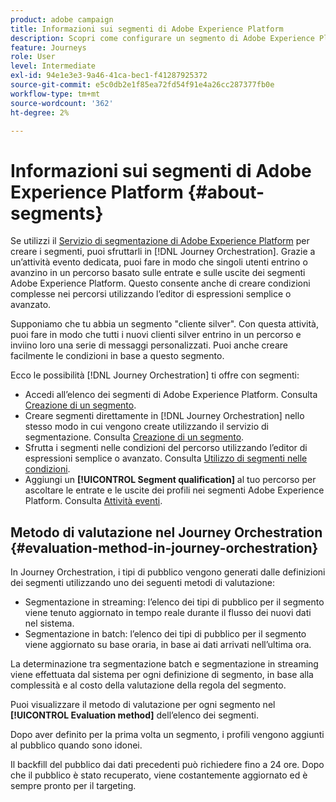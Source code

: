 ```yaml
---
product: adobe campaign
title: Informazioni sui segmenti di Adobe Experience Platform
description: Scopri come configurare un segmento di Adobe Experience Platform
feature: Journeys
role: User
level: Intermediate
exl-id: 94e1e3e3-9a46-41ca-bec1-f41287925372
source-git-commit: e5c0db2e1f85ea72fd54f91e4a26cc287377fb0e
workflow-type: tm+mt
source-wordcount: '362'
ht-degree: 2%

---
```


# Informazioni sui segmenti di Adobe Experience Platform {#about-segments}

Se utilizzi il [Servizio di segmentazione di Adobe Experience Platform](https://experienceleague.adobe.com/docs/experience-platform/segmentation/home.html) per creare i segmenti, puoi sfruttarli in [!DNL Journey Orchestration]. Grazie a un’attività evento dedicata, puoi fare in modo che singoli utenti entrino o avanzino in un percorso basato sulle entrate e sulle uscite dei segmenti Adobe Experience Platform. Questo consente anche di creare condizioni complesse nei percorsi utilizzando l’editor di espressioni semplice o avanzato.

Supponiamo che tu abbia un segmento &quot;cliente silver&quot;. Con questa attività, puoi fare in modo che tutti i nuovi clienti silver entrino in un percorso e inviino loro una serie di messaggi personalizzati. Puoi anche creare facilmente le condizioni in base a questo segmento.

Ecco le possibilità [!DNL Journey Orchestration] ti offre con segmenti:

* Accedi all’elenco dei segmenti di Adobe Experience Platform. Consulta [Creazione di un segmento](../segment/creating-a-segment.md).
* Creare segmenti direttamente in [!DNL Journey Orchestration] nello stesso modo in cui vengono create utilizzando il servizio di segmentazione. Consulta [Creazione di un segmento](../segment/creating-a-segment.md).
* Sfrutta i segmenti nelle condizioni del percorso utilizzando l’editor di espressioni semplice o avanzato. Consulta [Utilizzo di segmenti nelle condizioni](../segment/using-a-segment.md).
* Aggiungi un **[!UICONTROL Segment qualification]** al tuo percorso per ascoltare le entrate e le uscite dei profili nei segmenti Adobe Experience Platform. Consulta [Attività eventi](../building-journeys/segment-qualification-events.md).

## Metodo di valutazione nel Journey Orchestration {#evaluation-method-in-journey-orchestration}

In Journey Orchestration, i tipi di pubblico vengono generati dalle definizioni dei segmenti utilizzando uno dei seguenti metodi di valutazione:

* Segmentazione in streaming: l’elenco dei tipi di pubblico per il segmento viene tenuto aggiornato in tempo reale durante il flusso dei nuovi dati nel sistema.
* Segmentazione in batch: l’elenco dei tipi di pubblico per il segmento viene aggiornato su base oraria, in base ai dati arrivati nell’ultima ora.

La determinazione tra segmentazione batch e segmentazione in streaming viene effettuata dal sistema per ogni definizione di segmento, in base alla complessità e al costo della valutazione della regola del segmento.

Puoi visualizzare il metodo di valutazione per ogni segmento nel **[!UICONTROL Evaluation method]** dell’elenco dei segmenti.

Dopo aver definito per la prima volta un segmento, i profili vengono aggiunti al pubblico quando sono idonei.

Il backfill del pubblico dai dati precedenti può richiedere fino a 24 ore. Dopo che il pubblico è stato recuperato, viene costantemente aggiornato ed è sempre pronto per il targeting.